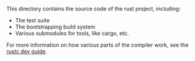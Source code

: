 This directory contains the source code of the rust project, including:

- The test suite
- The bootstrapping build system
- Various submodules for tools, like cargo, etc.

For more information on how various parts of the compiler work, see the [rustc dev guide].

[rustc dev guide]: https://rustc-dev-guide.rust-lang.org/about-this-guide.html
